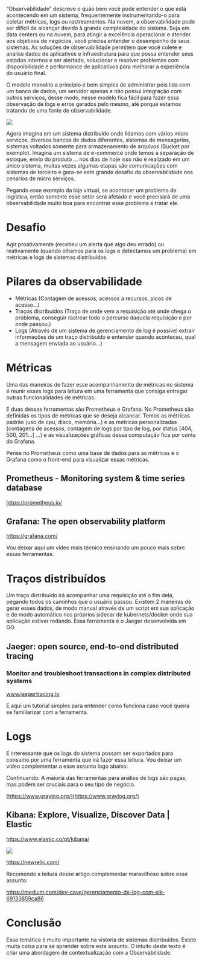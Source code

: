 “Observabilidade” descreve o quão bem você pode entender o que está acontecendo em um sistema, frequentemente instrumentando-o para coletar métricas, logs ou rastreamentos. Na nuvem, a observabilidade pode ser difícil de alcançar devido à grande complexidade do sistema. Seja em data centers ou na nuvem, para atingir a excelência operacional e atender aos objetivos de negócios, você precisa entender o desempenho de seus sistemas. As soluções de observabilidade permitem que você colete e analise dados de aplicativos e infraestrutura para que possa entender seus estados internos e ser alertado, solucionar e resolver problemas com disponibilidade e performance de aplicativos para melhorar a experiência do usuário final.

O modelo monolito a princípio é bem simples de administrar pois lida com um banco de dados, um servidor apenas e não possui integração com outros serviços, desse modo, nesse modelo fica fácil para fazer essa observação de logs e erros gerados pelo mesmo, até porque estamos tratando de uma fonte de observabilidade.

![](https://miro.medium.com/max/700/1*C8tnO9zaCbJs5rqPqpm9ug.jpeg)

Agora imagina em um sistema distribuído onde lidamos com vários micro serviços, diversos bancos de dados diferentes, sistemas de mensagerias, sistemas voltados somente para armazenamento de arquivos (Bucket por exemplo). Imagina um sistema de e-commerce onde temos a separação de estoque, envio do produto … nos dias de hoje isso não é realizado em um único sistema, muitas vezes algumas etapas são comunicações com sistemas de terceiro e gera-se este grande desafio da observabilidade nos cenários de micro serviços.

Pegando esse exemplo da loja virtual, se acontecer um problema de logística, então somente esse setor será afetado e você precisará de uma observabilidade muito boa para encontrar esse problema e tratar ele.

# Desafio

Agir proativamente (recebeu um alerta que algo deu errado) ou reativamente (quando olhamos para os logs e detectamos um problema) em métricas e logs de sistemas distribuídos.

# Pilares da observabilidade

-   Métricas (Contagem de acessos, acessos a recursos, picos de acesso…)
-   Traços distribuídos (Traço de onde vem a requisição até onde chega o problema, conseguir rastrear todo o percurso daquela requisição e por onde passou.)
-   Logs (Através de um sistema de gerenciamento de log é possível extrair informações de um traço distribuído e entender quando aconteceu, qual a mensagem enviada ao usuário…)

# Métricas

Uma das maneiras de fazer esse acompanhamento de métricas no sistema é reunir esses logs para leitura em uma ferramenta que consiga entregar outras funcionalidades de métricas.

E duas dessas ferramentas são Prometheus e Grafana. No Prometheus são definidas os tipos de métricas que se deseja alcancar. Temos as métricas padrão (uso de cpu, disco, memória…) e as métricas personalizadas (contagens de acessos, contagem de logs por tipo de log, por status [404, 500, 201…] …) e as visualizações gráficas dessa computação fica por conta do Grafana.

Pense no Prometheus como uma base de dados para as métricas e o Grafana como o front-end para visualizar essas métricas.


## Prometheus - Monitoring system & time series database
https://prometheus.io/

## Grafana: The open observability platform
https://grafana.com/

Vou deixar aqui um vídeo mais técnico ensinando um pouco mais sobre essas ferramentas.

# Traços distribuídos

Um traço distribuído irá acompanhar uma requisição até o fim dela, pegando todos os caminhos que o usuário passou. Existem 2 maneiras de gerar esses dados, de modo manual através de um script em sua aplicação e de modo automático nos próprios sidecar de kubernets/docker onde sua aplicação estiver rodando. Essa ferramenta é o Jaeger desenvolvida em GO.

## Jaeger: open source, end-to-end distributed tracing

### Monitor and troubleshoot transactions in complex distributed systems

www.jaegertracing.io


E aqui um tutorial simples para entender como funciona caso você queira se familiarizar com a ferramenta.

# Logs

É interessante que os logs do sistema possam ser exportados para consumo por uma ferramenta que irá fazer essa leitura. Vou deixar um vídeo complementar a esse assunto logo abaixo:

Continuando: A maioria das ferramentas para análise de logs são pagas, mas podem ser cruciais para o seu tipo de negócio.

[https://www.graylog.org/](https://www.graylog.org/)


## Kibana: Explore, Visualize, Discover Data | Elastic

https://www.elastic.co/pt/kibana/

![](https://miro.medium.com/max/700/1*qwKKsC-6wyVShTyGNCp_1Q.png)

https://newrelic.com/

Recomendo a leitura desse artigo complementar maravilhoso sobre esse assunto:

https://medium.com/dev-cave/gerenciamento-de-log-com-elk-69133859ca86

# Conclusão

Essa temática é muito importante na vistoria de sistemas distribuídos. Existe muita coisa para se aprender sobre este assunto. O intuito deste texto é criar uma abordagem de contextualização com a Observabilidade.